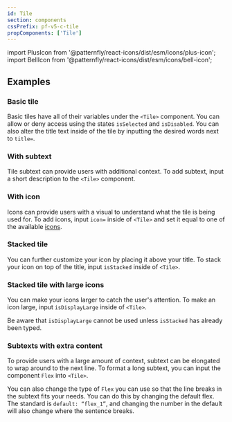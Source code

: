 ```yaml
---
id: Tile
section: components
cssPrefix: pf-v5-c-tile
propComponents: ['Tile']
---
```


import PlusIcon from '@patternfly/react-icons/dist/esm/icons/plus-icon';
import BellIcon from '@patternfly/react-icons/dist/esm/icons/bell-icon';

## Examples

### Basic tile
Basic tiles have all of their variables under the `<Tile>` component. You can allow or deny access using the states `isSelected` and `isDisabled`. You can also alter the title text inside of the tile by inputting the desired words next to `title=`.

### With subtext 
Tile subtext can provide users with additional context. To add subtext, input a short description to the `<Tile>` component. 

### With icon
Icons can provide users with a visual to understand what the tile is being used for. To add icons, input `icon=` inside of `<Tile>` and set it equal to one of the available [icons](https://www.patternfly.org/v4/components/icon/).

### Stacked tile
You can further customize your icon by placing it above your title. To stack your icon on top of the title, input `isStacked` inside of `<Tile>`.

### Stacked tile with large icons
You can make your icons larger to catch the user's attention. To make an icon large, input `isDisplayLarge` inside of `<Tile>`. 

Be aware that `isDisplayLarge` cannot be used unless `isStacked` has already been typed.

### Subtexts with extra content
To provide users with a large amount of context, subtext can be elongated to wrap around to the next line. To format a long subtext, you can input the component `Flex` into `<Tile>`. 

You can also change the type of `Flex` you can use so that the line breaks in the subtext fits your needs. You can do this by changing the default flex. The standard is `default: “flex_1”`, and changing the number in the default will also change where the sentence breaks.

